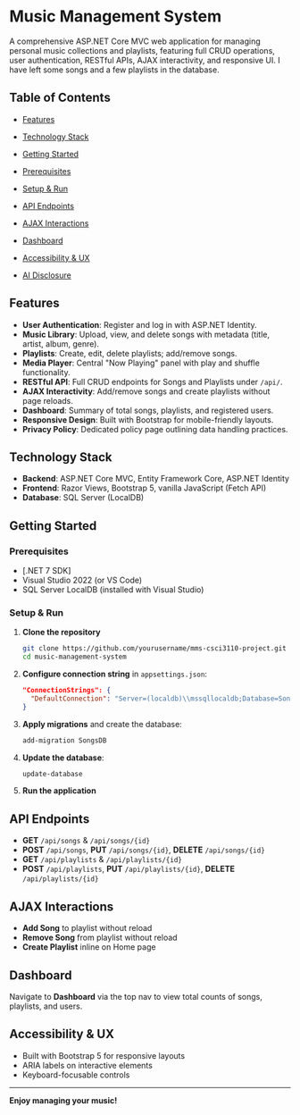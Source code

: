 # Music Management System

A comprehensive ASP.NET Core MVC web application for managing personal music collections and playlists, featuring full CRUD operations, user authentication, RESTful APIs, AJAX interactivity, and responsive UI. I have left some songs and a few playlists in the database.

## Table of Contents

* [Features](#features)
* [Technology Stack](#technology-stack)
* [Getting Started](#getting-started)

* [Prerequisites](#prerequisites)
* [Setup & Run](#setup--run)
* [API Endpoints](#api-endpoints)
* [AJAX Interactions](#ajax-interactions)
* [Dashboard](#dashboard)
* [Accessibility & UX](#accessibility--ux)
* [AI Disclosure](#ai-disclosure)

## Features

* **User Authentication**: Register and log in with ASP.NET Identity.
* **Music Library**: Upload, view, and delete songs with metadata (title, artist, album, genre).
* **Playlists**: Create, edit, delete playlists; add/remove songs.
* **Media Player**: Central "Now Playing" panel with play and shuffle functionality.
* **RESTful API**: Full CRUD endpoints for Songs and Playlists under `/api/`.
* **AJAX Interactivity**: Add/remove songs and create playlists without page reloads.
* **Dashboard**: Summary of total songs, playlists, and registered users.
* **Responsive Design**: Built with Bootstrap for mobile-friendly layouts.
* **Privacy Policy**: Dedicated policy page outlining data handling practices.

## Technology Stack

* **Backend**: ASP.NET Core MVC, Entity Framework Core, ASP.NET Identity
* **Frontend**: Razor Views, Bootstrap 5, vanilla JavaScript (Fetch API)
* **Database**: SQL Server (LocalDB)

## Getting Started

### Prerequisites

* [.NET 7 SDK]
* Visual Studio 2022 (or VS Code)
* SQL Server LocalDB (installed with Visual Studio)

### Setup & Run

1. **Clone the repository**

   ```bash
   git clone https://github.com/yourusername/mms-csci3110-project.git
   cd music-management-system
   ```
2. **Configure connection string** in `appsettings.json`:

   ```json
   "ConnectionStrings": {
     "DefaultConnection": "Server=(localdb)\\mssqllocaldb;Database=SongsDB;Trusted_Connection=True;"
   }
   ```
3. **Apply migrations** and create the database:

   ```bash
   add-migration SongsDB
   ```
4. **Update the database**:

   ```bash
   update-database
   ```
5. **Run the application**

## API Endpoints

* **GET** `/api/songs` & `/api/songs/{id}`
* **POST** `/api/songs`, **PUT** `/api/songs/{id}`, **DELETE** `/api/songs/{id}`
* **GET** `/api/playlists` & `/api/playlists/{id}`
* **POST** `/api/playlists`, **PUT** `/api/playlists/{id}`, **DELETE** `/api/playlists/{id}`

## AJAX Interactions

* **Add Song** to playlist without reload
* **Remove Song** from playlist without reload
* **Create Playlist** inline on Home page

## Dashboard

Navigate to **Dashboard** via the top nav to view total counts of songs, playlists, and users.

## Accessibility & UX

* Built with Bootstrap 5 for responsive layouts
* ARIA labels on interactive elements
* Keyboard-focusable controls

---

**Enjoy managing your music!**
